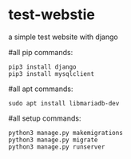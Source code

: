 # test-webstie
a simple test website with django

#all pip commands:
```shell
pip3 install django
pip3 install mysqlclient
```
#all apt commands:
```shell
sudo apt install libmariadb-dev
```
#all setup commands:
```shell
python3 manage.py makemigrations
python3 manage.py migrate
python3 manage.py runserver
```
